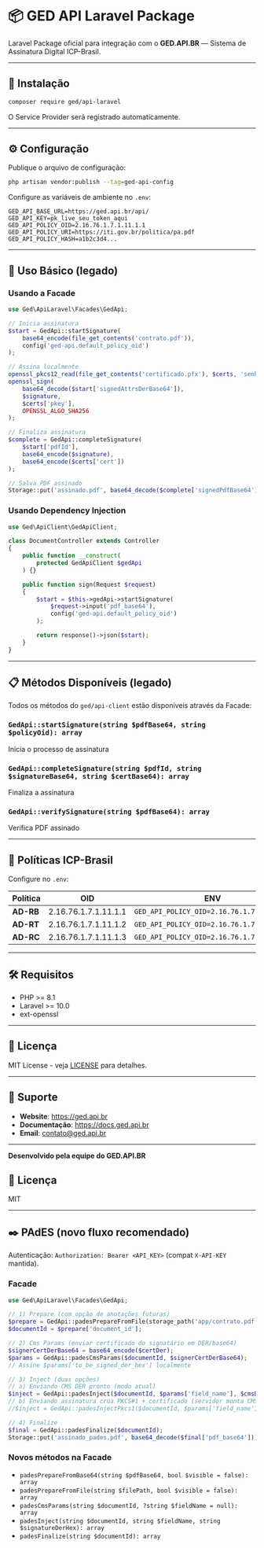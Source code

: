 # 📦 GED API Laravel Package

Laravel Package oficial para integração com o **GED.API.BR** — Sistema de Assinatura Digital ICP-Brasil.

---

## 🚀 Instalação

```bash
composer require ged/api-laravel
```

O Service Provider será registrado automaticamente.

---

## ⚙️ Configuração

Publique o arquivo de configuração:

```bash
php artisan vendor:publish --tag=ged-api-config
```

Configure as variáveis de ambiente no `.env`:

```env
GED_API_BASE_URL=https://ged.api.br/api/
GED_API_KEY=pk_live_seu_token_aqui
GED_API_POLICY_OID=2.16.76.1.7.1.11.1.1
GED_API_POLICY_URI=https://iti.gov.br/politica/pa.pdf
GED_API_POLICY_HASH=a1b2c3d4...
```

---

## 🎯 Uso Básico (legado)

### Usando a Facade

```php
use Ged\ApiLaravel\Facades\GedApi;

// Inicia assinatura
$start = GedApi::startSignature(
    base64_encode(file_get_contents('contrato.pdf')),
    config('ged-api.default_policy_oid')
);

// Assina localmente
openssl_pkcs12_read(file_get_contents('certificado.pfx'), $certs, 'senha');
openssl_sign(
    base64_decode($start['signedAttrsDerBase64']), 
    $signature, 
    $certs['pkey'], 
    OPENSSL_ALGO_SHA256
);

// Finaliza assinatura
$complete = GedApi::completeSignature(
    $start['pdfId'],
    base64_encode($signature),
    base64_encode($certs['cert'])
);

// Salva PDF assinado
Storage::put('assinado.pdf', base64_decode($complete['signedPdfBase64']));
```

### Usando Dependency Injection

```php
use Ged\ApiClient\GedApiClient;

class DocumentController extends Controller
{
    public function __construct(
        protected GedApiClient $gedApi
    ) {}

    public function sign(Request $request)
    {
        $start = $this->gedApi->startSignature(
            $request->input('pdf_base64'),
            config('ged-api.default_policy_oid')
        );

        return response()->json($start);
    }
}
```

---

## 📋 Métodos Disponíveis (legado)

Todos os métodos do `ged/api-client` estão disponíveis através da Facade:

### `GedApi::startSignature(string $pdfBase64, string $policyOid): array`
Inicia o processo de assinatura

### `GedApi::completeSignature(string $pdfId, string $signatureBase64, string $certBase64): array`
Finaliza a assinatura

### `GedApi::verifySignature(string $pdfBase64): array`
Verifica PDF assinado

---

## 🔐 Políticas ICP-Brasil

Configure no `.env`:

| Política | OID | ENV |
|----------|-----|-----|
| **AD-RB** | 2.16.76.1.7.1.11.1.1 | `GED_API_POLICY_OID=2.16.76.1.7.1.11.1.1` |
| **AD-RT** | 2.16.76.1.7.1.11.1.2 | `GED_API_POLICY_OID=2.16.76.1.7.1.11.1.2` |
| **AD-RC** | 2.16.76.1.7.1.11.1.3 | `GED_API_POLICY_OID=2.16.76.1.7.1.11.1.3` |

---

## 🛠️ Requisitos

- PHP >= 8.1
- Laravel >= 10.0
- ext-openssl

---

## 📄 Licença

MIT License - veja [LICENSE](LICENSE) para detalhes.

---

## 🤝 Suporte

- **Website**: https://ged.api.br
- **Documentação**: https://docs.ged.api.br
- **Email**: contato@ged.api.br

---

**Desenvolvido pela equipe do GED.API.BR**

## 📄 Licença

MIT

---

## ✒️ PAdES (novo fluxo recomendado)

Autenticação: `Authorization: Bearer <API_KEY>` (compat `X-API-KEY` mantida).

### Facade

```php
use Ged\ApiLaravel\Facades\GedApi;

// 1) Prepare (com opção de anotações futuras)
$prepare = GedApi::padesPrepareFromFile(storage_path('app/contrato.pdf'), false, $anots ?? null);
$documentId = $prepare['document_id'];

// 2) Cms Params (enviar certificado do signatário em DER/base64)
$signerCertDerBase64 = base64_encode($certDer);
$params = GedApi::padesCmsParams($documentId, $signerCertDerBase64);
// Assine $params['to_be_signed_der_hex'] localmente

// 3) Inject (duas opções)
// a) Enviando CMS DER pronto (modo atual)
$inject = GedApi::padesInject($documentId, $params['field_name'], $cmsDerHex);
// b) Enviando assinatura crua PKCS#1 + certificado (servidor monta CMS)
//$inject = GedApi::padesInjectPkcs1($documentId, $params['field_name'], $pkcs1DerHex, base64_encode($certDer));

// 4) Finalize
$final = GedApi::padesFinalize($documentId);
Storage::put('assinado_pades.pdf', base64_decode($final['pdf_base64']));
```

### Novos métodos na Facade

- `padesPrepareFromBase64(string $pdfBase64, bool $visible = false): array`
- `padesPrepareFromFile(string $filePath, bool $visible = false): array`
- `padesCmsParams(string $documentId, ?string $fieldName = null): array`
- `padesInject(string $documentId, string $fieldName, string $signatureDerHex): array`
- `padesFinalize(string $documentId): array`

